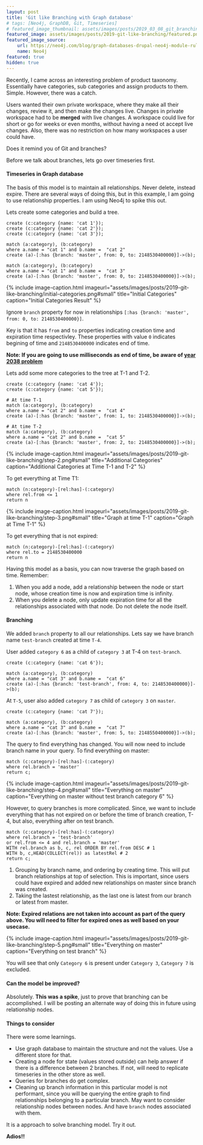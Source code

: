 ```yaml
---
layout: post
title: 'Git like Branching with Graph database'
# tags: [Neo4j, GraphDB, Git, Timeseries]
# featured_image_thumbnail: assets/images/posts/2019_03_08_git_branching_graph.png
featured_image: assets/images/posts/2019-git-like-branching/featured.png
featured_image_source:
    url: https://neo4j.com/blog/graph-databases-drupal-neo4j-module-rules-integration/
    name: Neo4j
featured: true
hidden: true
---
```

<!-- https://neo4j.com/blog/graph-databases-drupal-neo4j-module-rules-integration/ -->
Recently, I came across an interesting problem of product taxonomy. Essentially have categories, sub categories and assign products to them. Simple. However, there was a catch. 

<!--more-->

Users wanted their own private workspace, where they make all their changes, review it, and then make the changes live. Changes in private workspace had to be  **merged** with live changes. A workspace could live for short or go for weeks or even months, without having a need ot accept live changes. Also, there was no restriction on how many workspaces a user could have.

Does it remind you of Git and branches?

Before we talk about branches, lets go over timeseries first.
#### Timeseries in Graph database

The basis of this model is to maintain all relationships. Never delete, instead expire. There are several ways of doing this, but in this example, I am going to use relationship properties. I am using Neo4j to spike this out.

Lets create some categories and build a tree.

```
create (c:category {name: 'cat 1'});
create (c:category {name: 'cat 2'});
create (c:category {name: 'cat 3'});

match (a:category), (b:category)
where a.name = "cat 1" and b.name =  "cat 2"
create (a)-[:has {branch: 'master', from: 0, to: 2148530400000}]->(b);

match (a:category), (b:category)
where a.name = "cat 1" and b.name =  "cat 3"
create (a)-[:has {branch: 'master', from: 0, to: 2148530400000}]->(b);
```

{% include image-caption.html imageurl="assets/images/posts/2019-git-like-branching/initial-categories.png#small" 
title="Initial Categories" caption="Initial Categories Result" %}

Ignore `branch` property for now in relationships `[:has {branch: 'master', from: 0, to: 2148530400000}]`. 

Key is that it has `from` and `to` properties indicating creation time and expiration time respectivley. These properties with value `0` indicates begining of time and `2148530400000` indicates end of time. 

<strong>
Note: If you are going to use milliseconds as end of time, be aware of 
<a href="https://en.wikipedia.org/wiki/Year_2038_problem" target="_blank">year 2038 problem</a>
</strong>


Lets add some more categories to the tree at T-1 and T-2.



```
create (c:category {name: 'cat 4'});
create (c:category {name: 'cat 5'});

# At time T-1
match (a:category), (b:category)
where a.name = "cat 2" and b.name =  "cat 4"
create (a)-[:has {branch: 'master', from: 1, to: 2148530400000}]->(b);

# At time T-2
match (a:category), (b:category)
where a.name = "cat 2" and b.name =  "cat 5"
create (a)-[:has {branch: 'master', from: 2, to: 2148530400000}]->(b);

```

{% include image-caption.html imageurl="assets/images/posts/2019-git-like-branching/step-2.png#small" 
title="Additional Categories" caption="Additional Categories at Time T-1 and T-2" %}

To get everything at Time T1:

```
match (n:category)-[rel:has]-(:category) 
where rel.from <= 1 
return n
```

{% include image-caption.html imageurl="assets/images/posts/2019-git-like-branching/step-3.png#small" 
title="Graph at time T-1" caption="Graph at Time T-1" %}

To get everything that is not expired:

```
match (n:category)-[rel:has]-(:category) 
where rel.to = 2148530400000
return n
```

Having this model as a basis, you can now traverse the graph based on time.
Remember:
1. When you add a node, add a relationship between the node or start node, whose creation time is now and expiration time is infinity.
2. When you delete a node, only update expiration time for all the relationships associated with that node. Do not delete the node itself.

#### Branching

We added `branch` property to all our relationships. Lets say we have branch name `test-branch` created at time `T-4`. 

User added `category 6` as a child of `category 3` at T-4 on `test-branch`.

```
create (c:category {name: 'cat 6'});

match (a:category), (b:category)
where a.name = "cat 3" and b.name =  "cat 6"
create (a)-[:has {branch: 'test-branch', from: 4, to: 2148530400000}]->(b);
```

At `T-5`, user also added `category 7` as child of `category 3` on `master`.

```
create (c:category {name: 'cat 7'});

match (a:category), (b:category)
where a.name = "cat 3" and b.name =  "cat 7"
create (a)-[:has {branch: 'master', from: 5, to: 2148550400000}]->(b);
```

The query to find everything has changed. You will now need to include branch name in your query. 
To find everything on master:
```
match (c:category)-[rel:has]-(:category) 
where rel.branch = 'master' 
return c;
```

{% include image-caption.html imageurl="assets/images/posts/2019-git-like-branching/step-4.png#small" 
title="Everything on master" caption="Everything on master without test branch category 6" %}

However, to query branches is more complicated. Since, we want to include everything that has not expired on or before the time of branch creation, T-4, but also, everything after on test branch.

```
match (c:category)-[rel:has]-(:category) 
where rel.branch = 'test-branch'
or rel.from <= 4 and rel.branch = 'master'
WITH rel.branch as b, c, rel ORDER BY rel.from DESC # 1
WITH b, c,HEAD(COLLECT(rel)) as latestRel # 2
return c;
```

1. Grouping by branch name, and ordering by creating time. This will put branch relationships at top of selection. This is important, since users could have expired and added new relationships on master since branch was created.
2. Taking the lastest relationship, as the last one is latest from our branch or latest from master.

**Note: Expired relations are not taken into account as part of the query above. You will need to filter for expired ones as well based on your usecase.**

{% include image-caption.html imageurl="assets/images/posts/2019-git-like-branching/step-5.png#small" 
title="Everything on master" caption="Everything on test branch" %}

You will see that only `Category 6` is present under `Category 3`, `Category 7` is excluded.

#### Can the model be improved?

Absolutely. **This was a spike**, just to prove that branching can be accomplished. 
I will be posting an alternate way of doing this in future using relationship nodes.

#### Things to consider

There were some learnings.
- Use graph database to maintain the structure and not the values. Use a different store for that.
- Creating a node for state (values stored outside) can help answer if there is a difference between 2 branches. If not, will need to replicate timeseries in the other store as well.
- Queries for branches do get complex.
- Cleaning up branch information in this particular model is not performant, since you will be querying the entire graph to find relationships belonging to a particular branch. May want to consider relationship nodes between nodes. And have `branch` nodes associated with them.

It is a approach to solve branching model. Try it out. 

**Adios!!**
